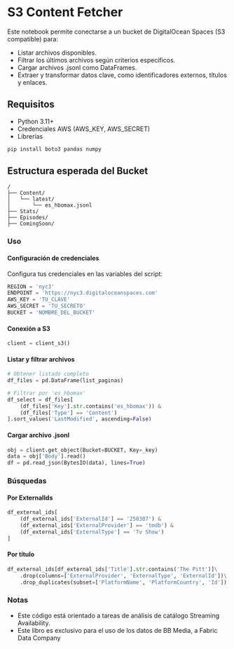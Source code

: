 #  S3 Content Fetcher
Este notebook permite conectarse a un bucket de DigitalOcean Spaces (S3 compatible) para:

- Listar archivos disponibles.
- Filtrar los últimos archivos según criterios específicos.
- Cargar archivos .jsonl como DataFrames.
- Extraer y transformar datos clave, como identificadores externos, títulos y enlaces.

## Requisitos
- Python 3.11+
- Credenciales AWS (AWS_KEY, AWS_SECRET)
- Librerías
```bash
pip install boto3 pandas numpy
```

## Estructura esperada del Bucket
```
/
├── Content/
│   └── latest/
│       └── es_hbomax.jsonl
├── Stats/
├── Episodes/
├── ComingSoon/
```

### Uso
#### Configuración de credenciales
Configura tus credenciales en las variables del script:
```python
REGION = 'nyc3'
ENDPOINT = 'https://nyc3.digitaloceanspaces.com'
AWS_KEY = 'TU_CLAVE'
AWS_SECRET = 'TU_SECRETO'
BUCKET = 'NOMBRE_DEL_BUCKET'
```

####  Conexión a S3
```python
client = client_s3()
```

####  Listar y filtrar archivos
```python
# Obtener listado completo
df_files = pd.DataFrame(list_paginas)

# Filtrar por 'es_hbomax'
df_select = df_files[
    (df_files['Key'].str.contains('es_hbomax')) &
    (df_files['Type'] == 'Content')
].sort_values('LastModified', ascending=False)
```
#### Cargar archivo .jsonl
```python
obj = client.get_object(Bucket=BUCKET, Key=_key)
data = obj['Body'].read()
df = pd.read_json(BytesIO(data), lines=True)
```

### Búsquedas
#### Por ExternalIds
```python
df_external_ids[
    (df_external_ids['ExternalId'] == '250307') &
    (df_external_ids['ExternalProvider'] == 'tmdb') &
    (df_external_ids['ExternalType'] == 'Tv Show')
]
```
#### Por título
```python
df_external_ids[df_external_ids['Title'].str.contains('The Pitt')]\
    .drop(columns=['ExternalProvider', 'ExternalType', 'ExternalId'])\
    .drop_duplicates(subset=['PlatformName', 'PlatformCountry', 'Id'])
```

###  Notas
- Este código está orientado a tareas de análisis de catálogo Streaming Availability.
- Este libro es exclusivo para el uso de los datos de BB Media, a Fabric Data Company
